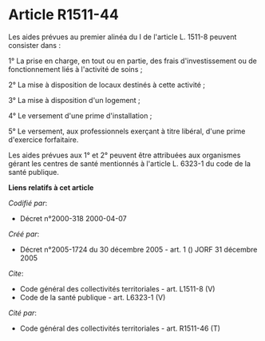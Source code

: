 # Article R1511-44

Les aides prévues au premier alinéa du I de l'article L. 1511-8 peuvent consister dans : 

1° La prise en charge, en tout ou en partie, des frais d'investissement ou de fonctionnement liés à l'activité de soins ; 

2° La mise à disposition de locaux destinés à cette activité ; 

3° La mise à disposition d'un logement ; 

4° Le versement d'une prime d'installation ; 

5° Le versement, aux professionnels exerçant à titre libéral, d'une prime d'exercice forfaitaire. 

Les aides prévues aux 1° et 2° peuvent être attribuées aux organismes gérant les centres de santé mentionnés à l'article L.
6323-1 du code de la santé publique.

**Liens relatifs à cet article**

_Codifié par_:

  - Décret n°2000-318 2000-04-07

_Créé par_:

  - Décret n°2005-1724 du 30 décembre 2005 - art. 1 () JORF 31 décembre 2005

_Cite_:

  - Code général des collectivités territoriales - art. L1511-8 (V)
  - Code de la santé publique - art. L6323-1 (V)

_Cité par_:

  - Code général des collectivités territoriales - art. R1511-46 (T)
